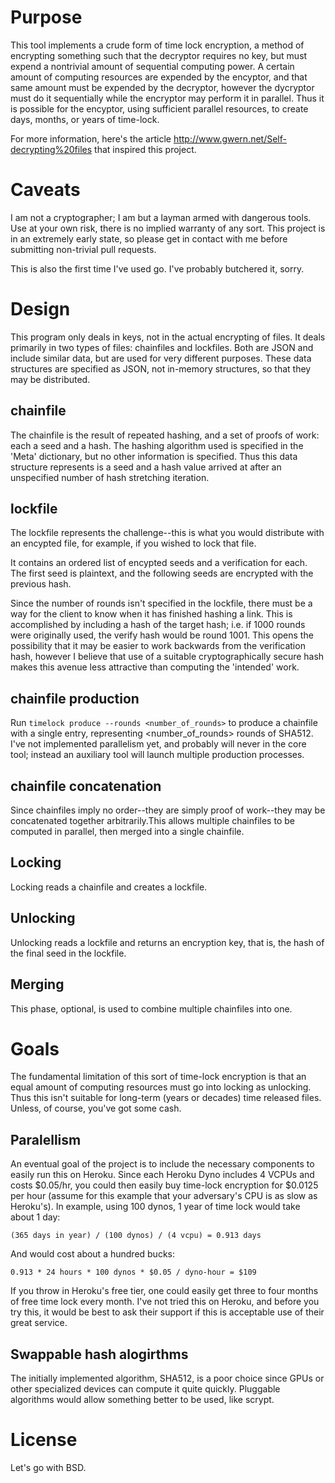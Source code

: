 # Purpose

This tool implements a crude form of time lock encryption, a method of encrypting
something such that the decryptor requires no key, but must expend a nontrivial
amount of sequential computing power. A certain amount of computing resources
are expended by the encyptor, and that same amount must be expended by
the decryptor, however the dycryptor must do it sequentially while the encryptor
may perform it in parallel. Thus it is possible for the encyptor, using sufficient
parallel resources, to create days, months, or years of time-lock.

For more information, here's the article http://www.gwern.net/Self-decrypting%20files
that inspired this project.


# Caveats

I am not a cryptographer; I am but a layman armed with dangerous tools. Use
at your own risk, there is no implied warranty of any sort. This project is in
an extremely early state, so please get in contact with me before submitting
non-trivial pull requests.

This is also the first time I've used go. I've probably butchered it, sorry.


# Design

This program only deals in keys, not in the actual encrypting of files. It deals
primarily in two types of files: chainfiles and lockfiles. Both are JSON and
include similar data, but are used for very different purposes. These data
structures are specified as JSON, not in-memory structures, so that they may
be distributed.



## chainfile

The chainfile is the result of repeated hashing, and a set of proofs of work:
each a seed and a hash. The hashing algorithm used is specified in the 'Meta'
dictionary, but no other information is specified. Thus this data structure
represents is a seed and a hash value arrived at after an unspecified number
of hash stretching iteration.

## lockfile

The lockfile represents the challenge--this is what you would distribute with
an encypted file, for example, if you wished to lock that file.

It contains an ordered list of encypted seeds and a verification for each. The
first seed is plaintext, and the following seeds are encrypted with the previous
hash.

Since the number of rounds isn't specified in the lockfile, there must be a way
for the client to know when it has finished hashing a link. This is accomplished
by including a hash of the target hash; i.e. if 1000 rounds were originally
used, the verify hash would be round 1001. This opens the possibility that it
may be easier to work backwards from the verification hash, however I believe
that use of a suitable cryptographically secure hash makes this avenue less
attractive than computing the 'intended' work.


## chainfile production

Run `timelock produce --rounds <number_of_rounds>` to produce a chainfile with
a single entry, representing <number_of_rounds> rounds of SHA512. I've not
implemented parallelism yet, and probably will never in the core tool; instead
an auxiliary tool will launch multiple production processes.


## chainfile concatenation

Since chainfiles imply no order--they are simply proof of work--they may be
concatenated together arbitrarily.This allows multiple chainfiles to be
computed in parallel, then merged into a single chainfile.


## Locking

Locking reads a chainfile and creates a lockfile.


## Unlocking

Unlocking reads a lockfile and returns an encryption key, that is, the
hash of the final seed in the lockfile.


## Merging

This phase, optional, is used to combine multiple chainfiles into one. 

# Goals

The fundamental limitation of this sort of time-lock encryption is that an
equal amount of computing resources must go into locking as unlocking. Thus
this isn't suitable for long-term (years or decades) time released files.
Unless, of course, you've got some cash.

## Paralellism

An eventual goal of the project is to include the necessary components to easily
run this on Heroku. Since each Heroku Dyno includes 4 VCPUs and costs $0.05/hr,
you could then easily buy time-lock encryption for $0.0125 per hour (assume for
this example that your adversary's CPU is as slow as Heroku's). In example, using
100 dynos, 1 year of time lock would take about 1 day:

    (365 days in year) / (100 dynos) / (4 vcpu) = 0.913 days


And would cost about a hundred bucks:

    0.913 * 24 hours * 100 dynos * $0.05 / dyno-hour = $109


If you throw in Heroku's free tier, one could easily get three to four months
of free time lock every month. I've not tried this on Heroku, and before you
try this, it would be best to ask their support if this is acceptable use of
their great service.


## Swappable hash alogirthms

The initially implemented algorithm, SHA512, is a poor choice since GPUs or
other specialized devices can compute it quite quickly. Pluggable algorithms
would allow something better to be used, like scrypt.


# License

Let's go with BSD.

